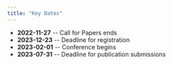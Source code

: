 ```yaml
---
title: "Key Dates"
---
```


* **2022-11-27** -- Call for Papers ends
* **2023-12-23** -- Deadline for registration
* **2023-02-01** -- Conference begins
* **2023-07-31** -- Deadline for publication submissions
